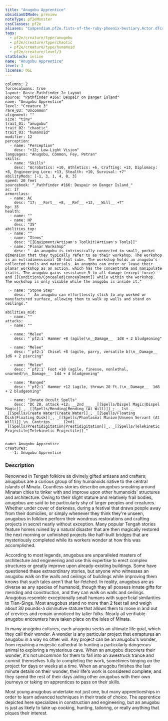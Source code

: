 ```yaml
---
title: "Anugobu Apprentice"
obsidianUIMode: preview
noteType: pf2eMonster
cssClasses: pf2e
aliases: "Compendium.pf2e.fists-of-the-ruby-phoenix-bestiary.Actor.dTcsY3v9lg4BRrsj" 
tags:
  - pf2e/creature/type/anugobu
  - pf2e/creature/type/chaotic
  - pf2e/creature/type/humanoid
  - pf2e/creature/level/3
statblock: inline
name: "Anugobu Apprentice"
level: 3
license: OGL
---
```


```statblock
columns: 2
forcecolumns: true
layout: Basic Pathfinder 2e Layout
source: "Pathfinder #166: Despair on Danger Island"
name: "Anugobu Apprentice"
level: "Creature 3"
rare_03: "Uncommon"
alignment: ""
size: "tiny"
trait_01: "anugobu"
trait_02: "chaotic"
trait_03: "humanoid"
modifier: 12
perception:
  - name: "Perception"
    desc: "+12; Low-Light Vision"
languages: "Anugobu, Common, Fey, Petran"
skills:
  - name: "Skills"
    desc: "Acrobatics: +10, Athletics: +6, Crafting: +13, Diplomacy: +8, Engineering Lore: +13, Stealth: +10, Survival: +7"
abilityMods: [-1, 3, 1, 4, 0, 3]
speed: 20 feet
sourcebook: "_Pathfinder #166: Despair on Danger Island_"
ac: 17
armorclass:
  - name: AC
    desc: "17; __Fort__ +8, __Ref__ +12, __Will__ +7"
hp: 35
health:
  - name: ""
  - name: HP
    desc: "35"
abilities_top:
  - name: ""
  - name: "Items"
    desc: "[[Equipment/Artisan's Toolkit|Artisan's Tools]]"
  - name: "Planar Workshop"
    desc: "  An anugobu is intrinsically connected to small, pocket dimension that they typically refer to as their workshop. The workshop is an extradimensional 10-foot cube. The workshop holds an anugobu's collected tools and materials. An anugobu can enter or leave their planar workshop as an action, which has the concentrate and manipulate traits. The anugobu gains resistance 5 to all damage (except force) and [[Conditions/Concealed|concealment]] while within the workshop. The workshop is only visible while the anugobu is inside it."

  - name: "Stone Step"
    desc: "  An anugobu can effortlessly stick to any worked or manufactured surface, allowing them to walk up walls and stand on ceilings."

abilities_mid:
  - name: ""
attacks:
  - name: ""

  - name: "Melee"
    desc: "`pf2:1` Hammer +8 (agile)\n__Damage__  1d8 + 2 bludgeoning"

  - name: "Melee"
    desc: "`pf2:1` Chisel +8 (agile, parry, versatile b)\n__Damage__  1d6 + 2 piercing"

  - name: "Melee"
    desc: "`pf2:1` Foot +10 (agile, finesse, nonlethal, unarmed)\n__Damage__  1d4 + 4 bludgeoning"

  - name: "Ranged"
    desc: "`pf2:1` Hammer +12 (agile, thrown 20 ft.)\n__Damage__  1d8 + 2 bludgeoning"

  - name: "Innate Occult Spells"
    desc: "DC 20, attack +12; __2nd __  _[[Spells/Dispel Magic|Dispel Magic]]_, _[[Spells/Mending|Mending (At Will)]]_; __1st __  _[[Spells/Create Water|Create Water]]_, _[[Spells/Floating Disk|Floating Disk]]_, _[[Spells/Phantasmal Minion|Unseen Servant (At Will)]]_\n__Cantrips__  __(2nd)__ _[[Spells/Prestidigitation|Prestidigitation]]_, _[[Spells/Telekinetic Projectile|Telekinetic Projectile]]_"
 
```

```encounter-table
name: Anugobu Apprentice
creatures:
  - 1: Anugobu Apprentice
```


### Description
Renowned in Tengah folklore as divinely gifted artisans and crafters, anugobus are a curious group of tiny humanoids native to the central islands of Minata. Countless stories describe anugobus sneaking around Minatan cities to tinker with and improve upon other humanoids' structures and architecture. Owing to their slight stature and relatively frail bodies, anugobus are said to be particularly shy of larger peoples and creatures. Whether under cover of darkness, during a festival that draws people away from their domiciles, or simply whenever they think they're unseen, anugobus in folklore perform their wondrous restorations and crafting projects in secret nearly without exception. Many popular Tengah stories feature homes ruined by a natural disaster that are then magically restored the next morning or unfinished projects like half-built bridges that are mysteriously completed while its workers wonder at how this was accomplished.

According to most legends, anugobus are unparalleled masters of architecture and engineering and use this expertise to erect complex structures or greatly improve upon already-existing buildings. Some have questioned these extraordinary stories, but anyone who witnesses an anugobu walk on the walls and ceilings of buildings while improving them knows that such tales aren't that far-fetched. In reality, anugobus are as diverse as any species of humanoid, though they all possess innate gifts for mending and construction, and they can walk on walls and ceilings. Anugobus resemble exceptionally small humans with superficial similarities to Tian-Sings. Most anugobus stand no more than 2 feet tall and weigh about 30 pounds-a diminutive stature that allows them to move in and out of crevices and remain unnoticed by taller folks. Nearly all verifiable anugobu encounters have taken place on the isles of Minata.

In many anugobu cultures, each anugobu seeks an ultimate life goal, which they call their wonder. A wonder is any particular project that enraptures an anugobu in a way no other will. Any project can be an anugobu's wonder, from repairing a majestic cathedral to hunting a particularly dangerous animal to exploring a mysterious cave. When an anugobu discovers their wonder, it's not uncommon for them to fall into an awestruck trance and commit themselves fully to completing the work, sometimes binging on the project for days or weeks at a time. When an anugobu finishes the last minute details on their wonder, their life's work is considered complete, and they spend the rest of their days aiding other anugobus with their own journeys or taking on apprentices to pass on their skills.

Most young anugobus undertake not just one, but many apprenticeships in order to learn advanced techniques in their trade of choice. The apprentice depicted here specializes in construction and engineering, but an anugobu is just as likely to take up cooking, hunting, tailoring, or really anything that piques their interest.
